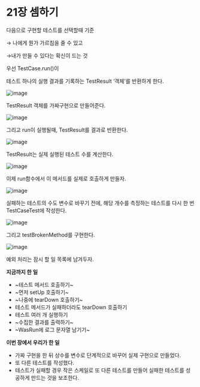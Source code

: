 # 21장 셈하기

다음으로 구현할 테스트를 선택할때 기준

→ 나에게 뭔가 가르침을 줄 수 있고

→내가 만들 수 있다는 확신이 드는 것

우선 TestCase.run()이

테스트 하나의 실행 결과를 기록하는 TestResult ‘객체’를 반환하게 한다.

![image](https://github.com/KonCC/test-driven-development/assets/102205852/c71f9d4b-5e52-4bbc-ace3-466b922c70a6)


TestResult 객체를 가짜구현으로 만들어준다.

![image](https://github.com/KonCC/test-driven-development/assets/102205852/84fa52fe-548c-4122-9fa9-178a8d1a5843)


그리고 run이 실행될때, TestResult를 결과로 반환한다.

![image](https://github.com/KonCC/test-driven-development/assets/102205852/ecd6fdb7-5c65-498e-9cb8-9fcc2f90b850)


TestResult는 실제 실행된 테스트 수를 계산한다.

![image](https://github.com/KonCC/test-driven-development/assets/102205852/4a9aa5a6-6e2c-43e8-aef8-a33ae44b8ec0)


이제 run함수에서 이 메서드를 실제로 호출하게 만들자.

![image](https://github.com/KonCC/test-driven-development/assets/102205852/8620c776-2324-4099-a9ee-5f500a0f4d68)


실패하는 테스트의 수도 변수로 바꾸기 전에, 해당 개수를 측정하는 테스트를 다시 한 번 TestCaseTest에 작성한다.

![image](https://github.com/KonCC/test-driven-development/assets/102205852/3fa313af-4132-40c0-a31c-e021901e55ae)


그리고 testBrokenMethod를 구현한다.

![image](https://github.com/KonCC/test-driven-development/assets/102205852/3f0a1ac7-d61b-4504-a594-dc51813a3694)


예외 처리는 잠시 할 일 목록에 남겨두자.

**지금까지 한 일**

-   ~테스트 메서드 호출하기~
-   ~먼저 setUp 호출하기~
-   ~나중에 tearDown 호출하기~
-   테스트 메서드가 실패하더라도 tearDown 호출하기
-   테스트 여러 개 실행하기
-   ~수집한 결과를 출력하기~
-   ~WasRun에 로그 문자열 남기기~

**이번 장에서 우리가 한 일**

-   가짜 구현을 한 뒤 상수를 변수로 단계적으로 바꾸어 실제 구현으로 만들었다.
-   또 다른 테스트를 작성했다.
-   테스트가 실패할 경우 작은 스케일로 또 다른 테스트를 만들어 실패한 테스트를 성공하게 만드는 것을 보조한다.
